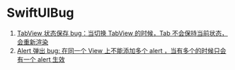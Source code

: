 #  SwiftUIBug

1. [TabView 状态保存 bug：当切换 TabView 的时候，Tab 不会保持当前状态，会重新渲染](.Bugs/TabLayout/TabLayout.swift)
2. [Alert 弹出 bug: 在同一个 View 上不能添加多个 alert ，当有多个的时候只会有一个 alert 生效](.Bugs/Alert/AlertView.swift)

